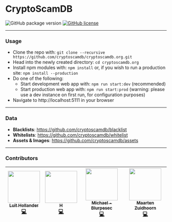 # CryptoScamDB

![GitHub package version](https://img.shields.io/github/package-json/v/CryptoScamDB/cryptoscamdb.org.svg?style=flat-square) [![GitHub license](https://img.shields.io/github/license/CryptoScamDB/cryptoscamdb.org.svg?style=flat-square)](https://github.com/CryptoScamDB/cryptoscamdb.org/blob/master/LICENSE)

---
### Usage

- Clone the repo with: `git clone --recursive https://github.com/cryptoscamdb/cryptoscamdb.org.git`
- Head into the newly created directory: `cd cryptoscamdb.org`
- Install npm modules with: `npm install` or, if you wish to run a production site: `npm install --production`
- Do one of the following:
    - Start development web app with: `npm run start:dev` (recommended)
	- Start production web app with: `npm run start:prod` (warning: please use a dev instance on first run, for configuration purposes)
- Navigate to http://localhost:5111 in your browser
---
### Data
- **Blacklists**: https://github.com/cryptoscamdb/blacklist
- **Whitelists**: https://github.com/cryptoscamdb/whitelist
- **Assets & Images**: https://github.com/cryptoscamdb/assets
---
### Contributors

<!-- ALL-CONTRIBUTORS-LIST:START - Do not remove or modify this section -->
<!-- prettier-ignore -->
| [<img src="https://avatars1.githubusercontent.com/u/12037024?v=4" width="100px;"/><br /><sub><b>Luit Hollander</b></sub>](https://luit.me)<br />[💻](https://github.com/CryptoScamDB/cryptoscamdb.org/commits?author=MrLuit "Code") | [<img src="https://avatars3.githubusercontent.com/u/2313704?v=4" width="100px;"/><br /><sub><b>H</b></sub>](https://keybase.io/409H)<br />[💻](https://github.com/CryptoScamDB/cryptoscamdb.org/commits?author=409H "Code") | [<img src="https://avatars3.githubusercontent.com/u/29407814?v=4" width="100px;"/><br /><sub><b>Michael - Blurpesec</b></sub>](https://michaelhahntech.com)<br />[💻](https://github.com/CryptoScamDB/cryptoscamdb.org/commits?author=hahnmichaelf "Code") | [<img src="https://avatars2.githubusercontent.com/u/7503723?v=4" width="100px;"/><br /><sub><b>Maarten Zuidhoorn</b></sub>](https://morten.sh)<br />[💻](https://github.com/CryptoScamDB/cryptoscamdb.org/commits?author=Mrtenz "Code") |
| :---: | :---: | :---: | :---: |
<!-- ALL-CONTRIBUTORS-LIST:END -->